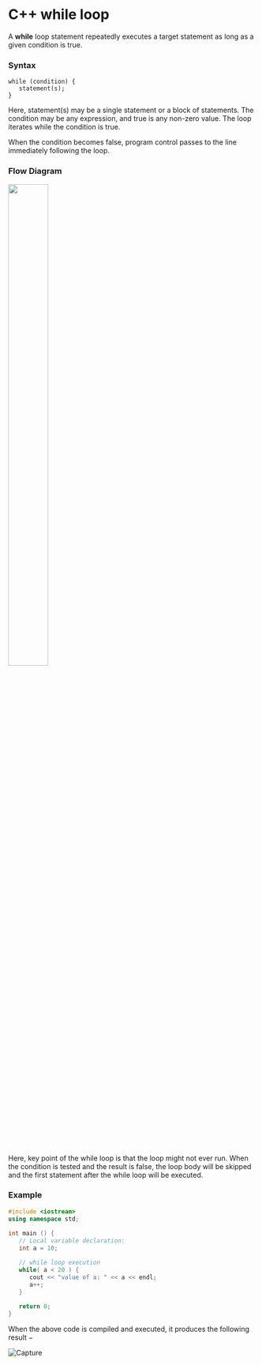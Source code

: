 # C++ while loop

A **while** loop statement repeatedly executes a target statement as long as a given condition is true.

### Syntax

```
while (condition) {
   statement(s);
}
```

Here, statement(s) may be a single statement or a block of statements. The condition may be any expression, 
and true is any non-zero value. The loop iterates while the condition is true.

When the condition becomes false, program control passes to the line immediately following the loop.

### Flow Diagram

<img src="https://user-images.githubusercontent.com/65494453/213434651-8ab677de-e246-4e10-998b-21e5eaeff4ba.png" width="40%" height="50%">

Here, key point of the while loop is that the loop might not ever run. When the condition is tested and the result is false, 
the loop body will be skipped and the first statement after the while loop will be executed.

### Example

```cpp
#include <iostream>
using namespace std;
 
int main () {
   // Local variable declaration:
   int a = 10;

   // while loop execution
   while( a < 20 ) {
      cout << "value of a: " << a << endl;
      a++;
   }
 
   return 0;
} 
```
When the above code is compiled and executed, it produces the following result −

![Capture](https://user-images.githubusercontent.com/65494453/213434056-794872f7-722f-440b-a431-2a02ea65f495.PNG)
